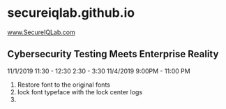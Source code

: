 # secureiqlab.github.io
www.SecureIQLab.com

## Cybersecurity Testing Meets Enterprise Reality

11/1/2019
    11:30 - 12:30
    2:30 - 3:30
11/4/2019
    9:00PM - 11:00 PM

1. Restore font to the original fonts
2. lock font typeface with the lock center logs
3. 
